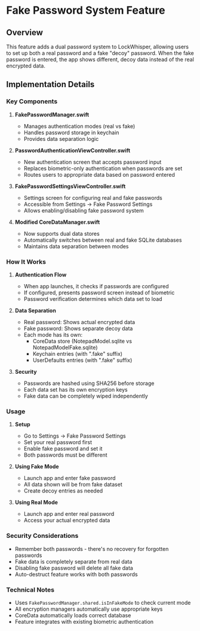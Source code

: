 # Fake Password System Feature

## Overview
This feature adds a dual password system to LockWhisper, allowing users to set up both a real password and a fake "decoy" password. When the fake password is entered, the app shows different, decoy data instead of the real encrypted data.

## Implementation Details

### Key Components

1. **FakePasswordManager.swift**
   - Manages authentication modes (real vs fake)
   - Handles password storage in keychain
   - Provides data separation logic

2. **PasswordAuthenticationViewController.swift**
   - New authentication screen that accepts password input
   - Replaces biometric-only authentication when passwords are set
   - Routes users to appropriate data based on password entered

3. **FakePasswordSettingsViewController.swift**
   - Settings screen for configuring real and fake passwords
   - Accessible from Settings → Fake Password Settings
   - Allows enabling/disabling fake password system

4. **Modified CoreDataManager.swift**
   - Now supports dual data stores
   - Automatically switches between real and fake SQLite databases
   - Maintains data separation between modes

### How It Works

1. **Authentication Flow**
   - When app launches, it checks if passwords are configured
   - If configured, presents password screen instead of biometric
   - Password verification determines which data set to load

2. **Data Separation**
   - Real password: Shows actual encrypted data
   - Fake password: Shows separate decoy data
   - Each mode has its own:
     - CoreData store (NotepadModel.sqlite vs NotepadModelFake.sqlite)
     - Keychain entries (with ".fake" suffix)
     - UserDefaults entries (with ".fake" suffix)

3. **Security**
   - Passwords are hashed using SHA256 before storage
   - Each data set has its own encryption keys
   - Fake data can be completely wiped independently

### Usage

1. **Setup**
   - Go to Settings → Fake Password Settings
   - Set your real password first
   - Enable fake password and set it
   - Both passwords must be different

2. **Using Fake Mode**
   - Launch app and enter fake password
   - All data shown will be from fake dataset
   - Create decoy entries as needed

3. **Using Real Mode**
   - Launch app and enter real password
   - Access your actual encrypted data

### Security Considerations

- Remember both passwords - there's no recovery for forgotten passwords
- Fake data is completely separate from real data
- Disabling fake password will delete all fake data
- Auto-destruct feature works with both passwords

### Technical Notes

- Uses `FakePasswordManager.shared.isInFakeMode` to check current mode
- All encryption managers automatically use appropriate keys
- CoreData automatically loads correct database
- Feature integrates with existing biometric authentication